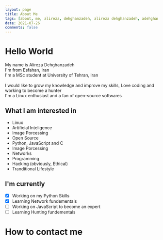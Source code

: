 ```yaml
---
layout: page
title: About Me
tags: [about, me, alireza, dehghanzadeh, alireza dehghanzadeh, adehghanzadeh]
date: 2021-07-26
comments: false
---
```

    
# Hello World
My name is Alireza Dehghanzadeh<br>
I'm from Esfahan, Iran<br>
I'm a MSc student at University of Tehran, Iran<br><br>
I would like to grow my knowledge and improve my skills, Love coding and working to become a hunter<br>
I'm a Linux enthusiast and a fan of open-source softwares<br>

## What I am interested in
* Linux
* Artificial Inteligence
* Image Porcessing
* Open Source
* Python, JavaScript and C
* Image Porcessing
* Networks
* Programming
* Hacking (obviously, Ethical)
* Tranditional Lifestyle

## I'm currently
- [x]    Working on my Python Skills
- [x]    Learning Network fundementals
- [ ]    Working on JavaScript to become an expert
- [ ]    Learning Hunting fundementals

# How to contact me
<div markdown="0"><a href="http://telegram.me/DehghanzadehBot" class="btn btn-info"><i class="fa fa-fw fa-telegram" style="font-size: 1.5em;"></i></a></div>

